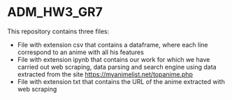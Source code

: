 # ADM_HW3_GR7

This repository contains three files:
- File with extension csv that contains a dataframe, where each line correspond to an anime with all his features
- File with extension ipynb that contains our work for which we have carried out web scraping, data parsing and search engine using data extracted from the site https://myanimelist.net/topanime.php
- File with extension txt that contains the URL of the anime extracted with web scraping
